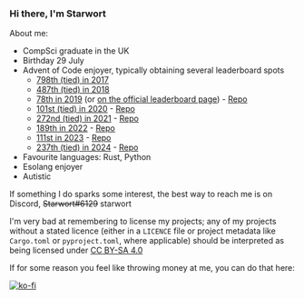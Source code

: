 ### Hi there, I'm Starwort

About me:

- CompSci graduate in the UK
- Birthday 29 July
- Advent of Code enjoyer, typically obtaining several leaderboard spots
  - [798th (tied) in 2017](https://benediktwerner.github.io/aoc-leaderboard/#2017)
  - [487th (tied) in 2018](https://benediktwerner.github.io/aoc-leaderboard/#2018)
  - [78th in 2019](https://benediktwerner.github.io/aoc-leaderboard/#2019) (or [on the official leaderboard page](https://adventofcode.com/2019/leaderboard)) - [Repo](https://github.com/Starwort/advent-of-code-2019)
  - [101st (tied) in 2020](https://benediktwerner.github.io/aoc-leaderboard/#2020) - [Repo](https://github.com/Starwort/advent-of-code-2020)
  - [272nd (tied) in 2021](https://benediktwerner.github.io/aoc-leaderboard/#2021) - [Repo](https://github.com/Starwort/advent-of-code-2021)
  - [189th in 2022](https://benediktwerner.github.io/aoc-leaderboard/#2022) - [Repo](https://github.com/Starwort/advent-of-code-2022)
  - [111st in 2023](https://benediktwerner.github.io/aoc-leaderboard/#2023) - [Repo](https://github.com/Starwort/advent-of-code-2023)
  - [237th (tied) in 2024](https://benediktwerner.github.io/aoc-leaderboard/#2024) - [Repo](https://github.com/Starwort/advent-of-code-2024)
- Favourite languages: Rust, Python
- Esolang enjoyer
- Autistic

If something I do sparks some interest, the best way to reach me is on Discord, ~~Starwort#6129~~ starwort

I'm very bad at remembering to license my projects; any of my projects without a stated licence (either in a `LICENCE` file or project metadata like `Cargo.toml` or `pyproject.toml`, where applicable) should be interpreted as being licensed under [CC BY-SA 4.0](https://creativecommons.org/licenses/by-sa/4.0/)

If for some reason you feel like throwing money at me, you can do that here:

[![ko-fi](https://ko-fi.com/img/githubbutton_sm.svg)](https://ko-fi.com/J3J7L0W18)
